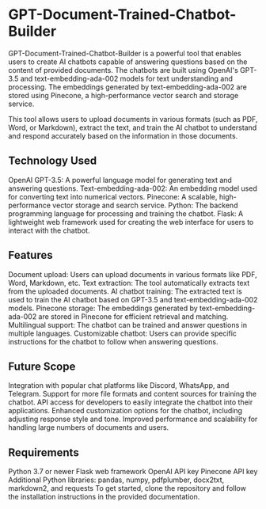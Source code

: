 # GPT-Document-Trained-Chatbot-Builder

GPT-Document-Trained-Chatbot-Builder is a powerful tool that enables users to create AI chatbots capable of answering questions based on the content of provided documents. The chatbots are built using OpenAI's GPT-3.5 and text-embedding-ada-002 models for text understanding and processing. The embeddings generated by text-embedding-ada-002 are stored using Pinecone, a high-performance vector search and storage service.

This tool allows users to upload documents in various formats (such as PDF, Word, or Markdown), extract the text, and train the AI chatbot to understand and respond accurately based on the information in those documents.

## Technology Used

OpenAI GPT-3.5: A powerful language model for generating text and answering questions.
Text-embedding-ada-002: An embedding model used for converting text into numerical vectors.
Pinecone: A scalable, high-performance vector storage and search service.
Python: The backend programming language for processing and training the chatbot.
Flask: A lightweight web framework used for creating the web interface for users to interact with the chatbot.

## Features

Document upload: Users can upload documents in various formats like PDF, Word, Markdown, etc.
Text extraction: The tool automatically extracts text from the uploaded documents.
AI chatbot training: The extracted text is used to train the AI chatbot based on GPT-3.5 and text-embedding-ada-002 models.
Pinecone storage: The embeddings generated by text-embedding-ada-002 are stored in Pinecone for efficient retrieval and matching.
Multilingual support: The chatbot can be trained and answer questions in multiple languages.
Customizable chatbot: Users can provide specific instructions for the chatbot to follow when answering questions.

## Future Scope

Integration with popular chat platforms like Discord, WhatsApp, and Telegram.
Support for more file formats and content sources for training the chatbot.
API access for developers to easily integrate the chatbot into their applications.
Enhanced customization options for the chatbot, including adjusting response style and tone.
Improved performance and scalability for handling large numbers of documents and users.

## Requirements
Python 3.7 or newer
Flask web framework
OpenAI API key
Pinecone API key
Additional Python libraries: pandas, numpy, pdfplumber, docx2txt, markdown2, and requests
To get started, clone the repository and follow the installation instructions in the provided documentation.